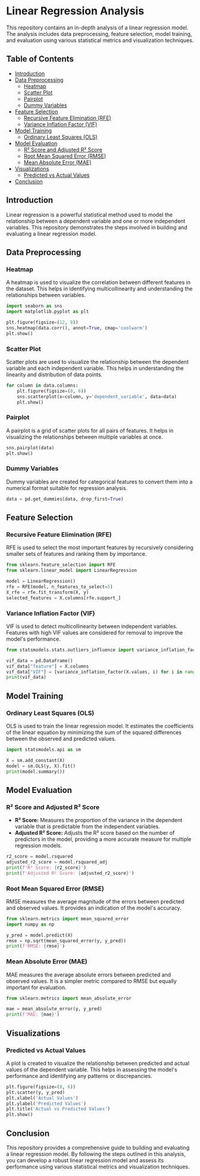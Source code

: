 # Linear Regression Analysis

This repository contains an in-depth analysis of a linear regression model. The analysis includes data preprocessing, feature selection, model training, and evaluation using various statistical metrics and visualization techniques.

## Table of Contents
- [Introduction](#introduction)
- [Data Preprocessing](#data-preprocessing)
  - [Heatmap](#heatmap)
  - [Scatter Plot](#scatter-plot)
  - [Pairplot](#pairplot)
  - [Dummy Variables](#dummy-variables)
- [Feature Selection](#feature-selection)
  - [Recursive Feature Elimination (RFE)](#recursive-feature-elimination-rfe)
  - [Variance Inflation Factor (VIF)](#variance-inflation-factor-vif)
- [Model Training](#model-training)
  - [Ordinary Least Squares (OLS)](#ordinary-least-squares-ols)
- [Model Evaluation](#model-evaluation)
  - [R² Score and Adjusted R² Score](#r²-score-and-adjusted-r²-score)
  - [Root Mean Squared Error (RMSE)](#root-mean-squared-error-rmse)
  - [Mean Absolute Error (MAE)](#mean-absolute-error-mae)
- [Visualizations](#visualizations)
  - [Predicted vs Actual Values](#predicted-vs-actual-values)
- [Conclusion](#conclusion)

## Introduction
Linear regression is a powerful statistical method used to model the relationship between a dependent variable and one or more independent variables. This repository demonstrates the steps involved in building and evaluating a linear regression model.

## Data Preprocessing

### Heatmap
A heatmap is used to visualize the correlation between different features in the dataset. This helps in identifying multicollinearity and understanding the relationships between variables.

```python
import seaborn as sns
import matplotlib.pyplot as plt

plt.figure(figsize=(12, 8))
sns.heatmap(data.corr(), annot=True, cmap='coolwarm')
plt.show()
```

### Scatter Plot
Scatter plots are used to visualize the relationship between the dependent variable and each independent variable. This helps in understanding the linearity and distribution of data points.

```python
for column in data.columns:
    plt.figure(figsize=(8, 6))
    sns.scatterplot(x=column, y='dependent_variable', data=data)
    plt.show()
```

### Pairplot
A pairplot is a grid of scatter plots for all pairs of features. It helps in visualizing the relationships between multiple variables at once.

```python
sns.pairplot(data)
plt.show()
```

### Dummy Variables
Dummy variables are created for categorical features to convert them into a numerical format suitable for regression analysis.

```python
data = pd.get_dummies(data, drop_first=True)
```

## Feature Selection

### Recursive Feature Elimination (RFE)
RFE is used to select the most important features by recursively considering smaller sets of features and ranking them by importance.

```python
from sklearn.feature_selection import RFE
from sklearn.linear_model import LinearRegression

model = LinearRegression()
rfe = RFE(model, n_features_to_select=5)
X_rfe = rfe.fit_transform(X, y)
selected_features = X.columns[rfe.support_]
```

### Variance Inflation Factor (VIF)
VIF is used to detect multicollinearity between independent variables. Features with high VIF values are considered for removal to improve the model's performance.

```python
from statsmodels.stats.outliers_influence import variance_inflation_factor

vif_data = pd.DataFrame()
vif_data["feature"] = X.columns
vif_data["VIF"] = [variance_inflation_factor(X.values, i) for i in range(len(X.columns))]
print(vif_data)
```

## Model Training

### Ordinary Least Squares (OLS)
OLS is used to train the linear regression model. It estimates the coefficients of the linear equation by minimizing the sum of the squared differences between the observed and predicted values.

```python
import statsmodels.api as sm

X = sm.add_constant(X)
model = sm.OLS(y, X).fit()
print(model.summary())
```

## Model Evaluation

### R² Score and Adjusted R² Score
- **R² Score:** Measures the proportion of the variance in the dependent variable that is predictable from the independent variables.
- **Adjusted R² Score:** Adjusts the R² score based on the number of predictors in the model, providing a more accurate measure for multiple regression models.

```python
r2_score = model.rsquared
adjusted_r2_score = model.rsquared_adj
print(f'R² Score: {r2_score}')
print(f'Adjusted R² Score: {adjusted_r2_score}')
```

### Root Mean Squared Error (RMSE)
RMSE measures the average magnitude of the errors between predicted and observed values. It provides an indication of the model's accuracy.

```python
from sklearn.metrics import mean_squared_error
import numpy as np

y_pred = model.predict(X)
rmse = np.sqrt(mean_squared_error(y, y_pred))
print(f'RMSE: {rmse}')
```

### Mean Absolute Error (MAE)
MAE measures the average absolute errors between predicted and observed values. It is a simpler metric compared to RMSE but equally important for evaluation.

```python
from sklearn.metrics import mean_absolute_error

mae = mean_absolute_error(y, y_pred)
print(f'MAE: {mae}')
```

## Visualizations

### Predicted vs Actual Values
A plot is created to visualize the relationship between predicted and actual values of the dependent variable. This helps in assessing the model's performance and identifying any patterns or discrepancies.

```python
plt.figure(figsize=(8, 6))
plt.scatter(y, y_pred)
plt.xlabel('Actual Values')
plt.ylabel('Predicted Values')
plt.title('Actual vs Predicted Values')
plt.show()
```

## Conclusion
This repository provides a comprehensive guide to building and evaluating a linear regression model. By following the steps outlined in this analysis, you can develop a robust linear regression model and assess its performance using various statistical metrics and visualization techniques.
